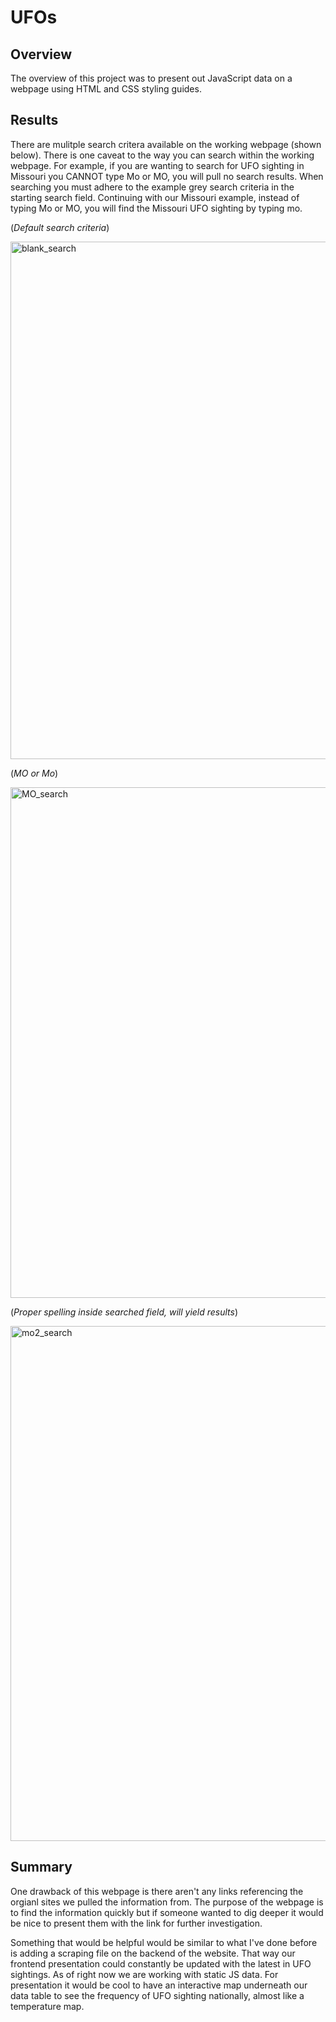 # UFOs
## Overview

The overview of this project was to present out JavaScript data on a webpage using HTML and CSS styling guides. 

## Results

There are mulitple search critera available on the working webpage (shown below). There is one caveat to the way you can search within the working webpage. For example, if you are wanting to search for UFO sighting in Missouri you CANNOT type Mo or MO, you will pull no search results. When searching you must adhere to the example grey search criteria in the starting search field. Continuing with our Missouri example, instead of typing Mo or MO, you will find the Missouri UFO sighting by typing mo. 

(*Default search criteria*) 

<img width="828" alt="blank_search" src="https://user-images.githubusercontent.com/106042900/185271352-398c7390-d0b3-48b7-a544-dd2a588db143.png">

(*MO or Mo*)

<img width="817" alt="MO_search" src="https://user-images.githubusercontent.com/106042900/185271447-d04442ff-0797-4762-973d-36dbae4f0270.png">


(*Proper spelling inside searched field, will yield results*) 

<img width="824" alt="mo2_search" src="https://user-images.githubusercontent.com/106042900/185271535-aa59916f-22f5-437a-ba5a-ac2c03c35db6.png">

## Summary 

One drawback of this webpage is there aren't any links referencing the orgianl sites we pulled the information from. The purpose of the webpage is to find the information quickly but if someone wanted to dig deeper it would be nice to present them with the link for further investigation. 

Something that would be helpful would be similar to what I've done before is adding a scraping file on the backend of the website. That way our frontend presentation could constantly be updated with the latest in UFO sightings. As of right now we are working with static JS data. For presentation it would be cool to have an interactive map underneath our data table to see the frequency of UFO sighting nationally, almost like a temperature map. 
